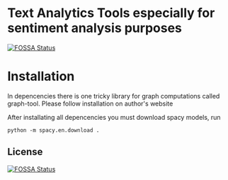 # Text Analytics Tools especially for sentiment analysis purposes
[![FOSSA Status](https://app.fossa.io/api/projects/git%2Bgithub.com%2Flaugustyniak%2Ftextlytics.svg?type=shield)](https://app.fossa.io/projects/git%2Bgithub.com%2Flaugustyniak%2Ftextlytics?ref=badge_shield)


# Installation

In depencencies there is one tricky library for graph computations called graph-tool. Please follow installation on author's website



After installating all depencencies you must download spacy models, run

`python -m spacy.en.download .`



## License
[![FOSSA Status](https://app.fossa.io/api/projects/git%2Bgithub.com%2Flaugustyniak%2Ftextlytics.svg?type=large)](https://app.fossa.io/projects/git%2Bgithub.com%2Flaugustyniak%2Ftextlytics?ref=badge_large)